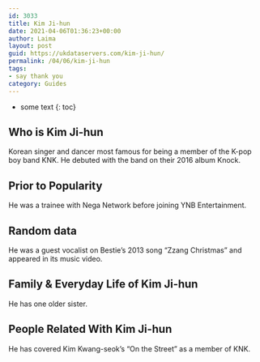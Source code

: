 ```yaml
---
id: 3033
title: Kim Ji-hun
date: 2021-04-06T01:36:23+00:00
author: Laima
layout: post
guid: https://ukdataservers.com/kim-ji-hun/
permalink: /04/06/kim-ji-hun
tags:
- say thank you
category: Guides
---
```


* some text
{: toc}


## Who is Kim Ji-hun
                  
                  
                  
Korean singer and dancer most famous for being a member of the K-pop boy band KNK. He debuted with the band on their 2016 album Knock. 
                  
              
            
              
            
                
                
                
## Prior to Popularity
                  
                  
                  
He was a trainee with Nega Network before joining YNB Entertainment.
                  
              
            
              
            
                
                
                
## Random data
                  
                  
                  
He was a guest vocalist on Bestie&#8217;s 2013 song &#8220;Zzang Christmas&#8221; and appeared in its music video.
                  
              
            
              
            
                
                
                
## Family & Everyday Life of Kim Ji-hun
                  
                  
                  
He has one older sister.
                  
              
            
              
            
                
                
                
## People Related With Kim Ji-hun
                  
                  
                  
He has covered Kim Kwang-seok&#8217;s &#8220;On the Street&#8221; as a member of KNK.
                  
              
            
              
            
                
              
            
              
              
            
            
              
            
          
          
          